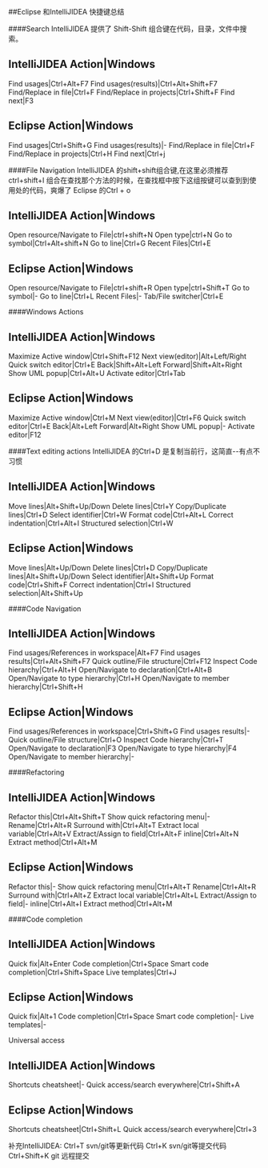 ##Eclipse 和IntelliJIDEA 快捷键总结

####Search
IntelliJIDEA 提供了 Shift-Shift 组合键在代码，目录，文件中搜索。

IntelliJIDEA
Action|Windows
--------------
Find usages|Ctrl+Alt+F7
Find usages(results)|Ctrl+Alt+Shift+F7
Find/Replace in file|Ctrl+F
Find/Replace in projects|Ctrl+Shift+F
Find next|F3

Eclipse
Action|Windows
-----------------
Find usages|Ctrl+Shift+G
Find usages(results)|-
Find/Replace in file|Ctrl+F
Find/Replace in projects|Ctrl+H
Find next|Ctrl+j

####File Navigation
IntelliJIDEA 的shift+shift组合键,在这里必须推荐ctrl+shift+I 组合在查找那个方法的时候，在查找框中按下这组按键可以查到到使用处的代码，爽爆了
Eclipse 的Ctrl + o 

IntelliJIDEA
Action|Windows
--------------
Open resource/Navigate to File|ctrl+shift+N
Open type|ctrl+N
Go to symbol|Ctrl+Alt+shift+N
Go to line|Ctrl+G
Recent Files|Ctrl+E

Eclipse
Action|Windows
-----------------
Open resource/Navigate to File|ctrl+shift+R
Open type|ctrl+Shift+T
Go to symbol|-
Go to line|Ctrl+L
Recent Files|-
Tab/File switcher|Ctrl+E


####Windows Actions


IntelliJIDEA
Action|Windows
--------------
Maximize Active window|Ctrl+Shift+F12
Next view(editor)|Alt+Left/Right
Quick switch editor|Ctrl+E
Back|Shift+Alt+Left
Forward|Shift+Alt+Right
Show UML popup|Ctrl+Alt+U
Activate editor|Ctrl+Tab


Eclipse
Action|Windows
-----------------
Maximize Active window|Ctrl+M
Next view(editor)|Ctrl+F6
Quick switch editor|Ctrl+E
Back|Alt+Left
Forward|Alt+Right
Show UML popup|-
Activate editor|F12


####Text editing actions
IntelliJIDEA 的Ctrl+D 是复制当前行，这简直--有点不习惯

IntelliJIDEA
Action|Windows
--------------
Move lines|Alt+Shift+Up/Down
Delete lines|Ctrl+Y
Copy/Duplicate lines|Ctrl+D
Select identifier|Ctrl+W
Format code|Ctrl+Alt+L
Correct indentation|Ctrl+Alt+I
Structured selection|Ctrl+W

Eclipse
Action|Windows
-----------------
Move lines|Alt+Up/Down
Delete lines|Ctrl+D
Copy/Duplicate lines|Alt+Shift+Up/Down
Select identifier|Alt+Shift+Up
Format code|Ctrl+Shift+F
Correct indentation|Ctrl+I
Structured selection|Alt+Shift+Up

####Code Navigation

IntelliJIDEA
Action|Windows
--------------
Find usages/References in workspace|Alt+F7
Find usages results|Ctrl+Alt+Shift+F7
Quick outline/File structure|Ctrl+F12
Inspect Code hierarchy|Ctrl+Alt+H
Open/Navigate to declaration|Ctrl+Alt+B
Open/Navigate to type hierarchy|Ctrl+H
Open/Navigate to member hierarchy|Ctrl+Shift+H

Eclipse
Action|Windows
-----------------
Find usages/References in workspace|Ctrl+Shift+G
Find usages results|-
Quick outline/File structure|Ctrl+O
Inspect Code hierarchy|Ctrl+T
Open/Navigate to declaration|F3
Open/Navigate to type hierarchy|F4
Open/Navigate to member hierarchy|-


####Refactoring

IntelliJIDEA
Action|Windows
--------------
Refactor this|Ctrl+Alt+Shift+T
Show quick refactoring menu|-
Rename|Ctrl+Alt+R
Surround with|Ctrl+Alt+T
Extract local variable|Ctrl+Alt+V
Extract/Assign to field|Ctrl+Alt+F
inline|Ctrl+Alt+N
Extract method|Ctrl+Alt+M

Eclipse
Action|Windows
-----------------
Refactor this|-
Show quick refactoring menu|Ctrl+Alt+T
Rename|Ctrl+Alt+R
Surround with|Ctrl+Alt+Z
Extract local variable|Ctrl+Alt+L
Extract/Assign to field|-
inline|Ctrl+Alt+I
Extract method|Ctrl+Alt+M


####Code completion

IntelliJIDEA
Action|Windows
--------------
Quick fix|Alt+Enter
Code completion|Ctrl+Space
Smart code completion|Ctrl+Shift+Space
Live templates|Ctrl+J

Eclipse
Action|Windows
-----------------
Quick fix|Alt+1
Code completion|Ctrl+Space
Smart code completion|-
Live templates|-

Universal access

IntelliJIDEA
Action|Windows
--------------
Shortcuts cheatsheet|-
Quick access/search everywhere|Ctrl+Shift+A


Eclipse
Action|Windows
-----------------
Shortcuts cheatsheet|Ctrl+Shift+L
Quick access/search everywhere|Ctrl+3


补充IntelliJIDEA:
Ctrl+T  svn/git等更新代码
Ctrl+K  svn/git等提交代码   Ctrl+Shift+K git 远程提交








